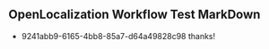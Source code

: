 ## OpenLocalization Workflow Test MarkDown
* 9241abb9-6165-4bb8-85a7-d64a49828c98 thanks!

<!--HONumber=Sep16_HO1-->


